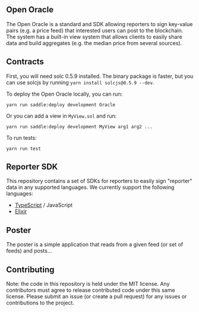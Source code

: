 
## Open Oracle

The Open Oracle is a standard and SDK allowing reporters to sign key-value pairs (e.g. a price feed) that interested users can post to the blockchain. The system has a built-in view system that allows clients to easily share data and build aggregates (e.g. the median price from several sources).

## Contracts

First, you will need solc 0.5.9 installed. The binary package is faster, but you can use solcjs by running `yarn install solcjs@0.5.9 --dev`.

To deploy the Open Oracle locally, you can run:

```
yarn run saddle:deploy development Oracle
```

Or you can add a view in `MyView.sol` and run:

```
yarn run saddle:deploy development MyView arg1 arg2 ...
```

To run tests:

```
yarn run test
```

## Reporter SDK

This repository contains a set of SDKs for reporters to easily sign "reporter" data in any supported languages. We currently support the following languages:

  * [TypeScript](./sdk/typescript/README.md) / JavaScript
  * [Elixir](./sdk/typescript/README.md)

## Poster

The poster is a simple application that reads from a given feed (or set of feeds) and posts...

## Contributing

Note: the code in this repository is held under the MIT license. Any contributors must agree to release contributed code under this same license. Please submit an issue (or create a pull request) for any issues or contributions to the project.

